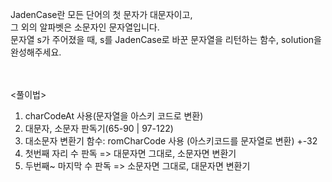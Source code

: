 JadenCase란 모든 단어의 첫 문자가 대문자이고,<br>
그 외의 알파벳은 소문자인 문자열입니다.<br> 
문자열 s가 주어졌을 때, s를 JadenCase로 바꾼 문자열을 리턴하는 함수, solution을 완성해주세요.

<br> <br> 
<풀이법>
1. charCodeAt 사용(문자열을 아스키 코드로 변환)
2. 대문자, 소문자 판독기(65-90 | 97-122)
3. 대소문자 변환기 함수: romCharCode 사용 (아스키코드를 문자열로 변환) +-32
4. 첫번째 자리 수 판독 => 대문자면 그대로, 소문자면 변환기
5. 두번째~ 마지막 수 판독 => 소문자면 그대로, 대문자면 변환기
